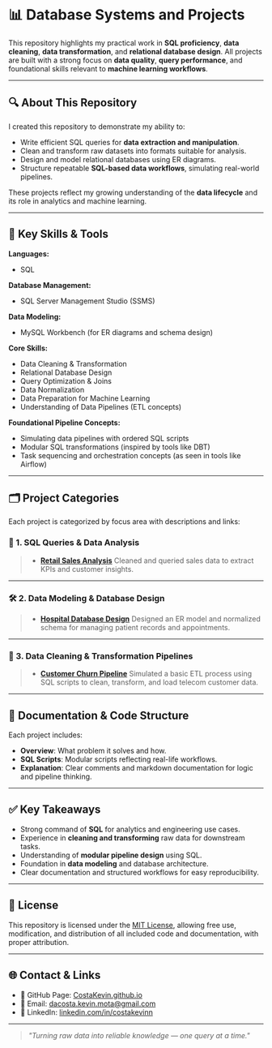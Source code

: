 # 📊 Database Systems and Projects

This repository highlights my practical work in **SQL proficiency**, **data cleaning**, **data transformation**, and **relational database design**. All projects are built with a strong focus on **data quality**, **query performance**, and foundational skills relevant to **machine learning workflows**.

---

## 🔍 About This Repository

I created this repository to demonstrate my ability to:

* Write efficient SQL queries for **data extraction and manipulation**.
* Clean and transform raw datasets into formats suitable for analysis.
* Design and model relational databases using ER diagrams.
* Structure repeatable **SQL-based data workflows**, simulating real-world pipelines.

These projects reflect my growing understanding of the **data lifecycle** and its role in analytics and machine learning.

---

## 💼 Key Skills & Tools

**Languages:**

* SQL

**Database Management:**

* SQL Server Management Studio (SSMS)

**Data Modeling:**

* MySQL Workbench (for ER diagrams and schema design)

**Core Skills:**

* Data Cleaning & Transformation
* Relational Database Design
* Query Optimization & Joins
* Data Normalization
* Data Preparation for Machine Learning
* Understanding of Data Pipelines (ETL concepts)

**Foundational Pipeline Concepts:**

* Simulating data pipelines with ordered SQL scripts
* Modular SQL transformations (inspired by tools like DBT)
* Task sequencing and orchestration concepts (as seen in tools like Airflow)

---

## 🗂️ Project Categories

Each project is categorized by focus area with descriptions and links:

### 📁 1. SQL Queries & Data Analysis

> * **[Retail Sales Analysis](link)**
>   Cleaned and queried sales data to extract KPIs and customer insights.


---

### 🛠️ 2. Data Modeling & Database Design

> * **[Hospital Database Design](link)**
>   Designed an ER model and normalized schema for managing patient records and appointments.


---

### 🔄 3. Data Cleaning & Transformation Pipelines

> * **[Customer Churn Pipeline](link)**
>   Simulated a basic ETL process using SQL scripts to clean, transform, and load telecom customer data.


---

## 📘 Documentation & Code Structure

Each project includes:

* **Overview**: What problem it solves and how.
* **SQL Scripts**: Modular scripts reflecting real-life workflows.
* **Explanation**: Clear comments and markdown documentation for logic and pipeline thinking.

---

## ✅ Key Takeaways

* Strong command of **SQL** for analytics and engineering use cases.
* Experience in **cleaning and transforming** raw data for downstream tasks.
* Understanding of **modular pipeline design** using SQL.
* Foundation in **data modeling** and database architecture.
* Clear documentation and structured workflows for easy reproducibility.

---

## 📄 License

This repository is licensed under the [MIT License](LICENSE), allowing free use, modification, and distribution of all included code and documentation, with proper attribution.

---

## 🌐 Contact & Links

* 🔗 GitHub Page: [CostaKevin.github.io](https://CostaKevin.github.io)
* 📧 Email: [dacosta.kevin.mota@gmail.com](mailto:dacosta.kevin.mota@gmail.com)
* 💼 LinkedIn: [linkedin.com/in/costakevinn](https://linkedin.com/in/costakevinn)

---

> *"Turning raw data into reliable knowledge — one query at a time."*
